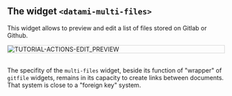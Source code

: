 ## The widget `<datami-multi-files>`

This widget allows to preview and edit a list of files stored on Gitlab or Github.

<div style="border: thin solid lightgrey;">
  <img 
    alt="TUTORIAL-ACTIONS-EDIT_PREVIEW"
    src="https://raw.githubusercontent.com/multi-coop/datami-documentation-content/main/images/screenshots/multifiles-preview-01.png"
    />
</div>

<br>

The specifity of the `multi-files` widget, beside its function of "wrapper" of `gitfile` widgets, remains in its capacity to create links between documents. That system is close to a "foreign key" system.
